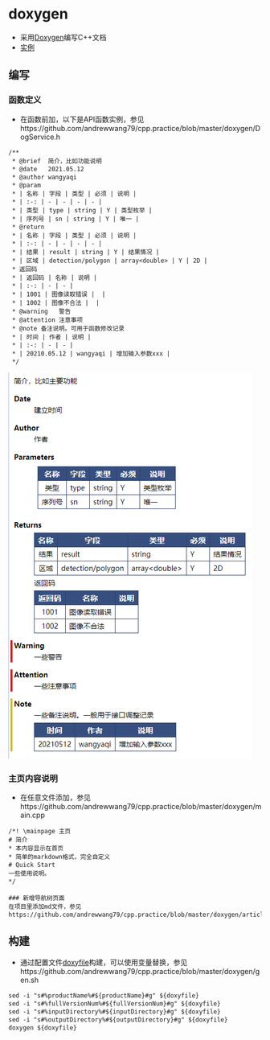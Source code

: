 # doxygen
* 采用[Doxygen](https://blog.csdn.net/Candy1232009/article/details/80786179)编写C++文档
* [实例](https://github.com/andrewwang79/cpp.practice/tree/master/doxygen)

## 编写
### 函数定义
* 在函数前加，以下是API函数实例，参见https://github.com/andrewwang79/cpp.practice/blob/master/doxygen/DogService.h
```
/**
 * @brief  简介，比如功能说明
 * @date   2021.05.12
 * @author wangyaqi
 * @param
 * | 名称 | 字段 | 类型 | 必须 | 说明 |
 * | :-: | - | - | - | - |
 * | 类型 | type | string | Y | 类型枚举 |
 * | 序列号 | sn | string | Y | 唯一 |
 * @return
 * | 名称 | 字段 | 类型 | 必须 | 说明 |
 * | :-: | - | - | - | - |
 * | 结果 | result | string | Y | 结果情况 |
 * | 区域 | detection/polygon | array<double> | Y | 2D |
 * 返回码
 * | 返回码 | 名称 | 说明 |
 * | :-: | - | - |
 * | 1001 | 图像读取错误 |  |
 * | 1002 | 图像不合法 |  |
 * @warning   警告
 * @attention 注意事项
 * @note 备注说明。可用于函数修改记录
 * | 时间 | 作者 | 说明 |
 * | :-: | - | - |
 * | 20210.05.12 | wangyaqi | 增加输入参数xxx |
 */
 ```
 ![](../s/third/doxygen.png)

### 主页内容说明
* 在任意文件添加，参见https://github.com/andrewwang79/cpp.practice/blob/master/doxygen/main.cpp

```
/*! \mainpage 主页
# 简介
* 本内容显示在首页
* 简单的markdown格式，完全自定义
# Quick Start
一些使用说明。
*/

### 新增导航树页面
在项目里添加md文件，参见https://github.com/andrewwang79/cpp.practice/blob/master/doxygen/article.md
```

## 构建
* 通过配置文件[doxyfile](https://github.com/andrewwang79/cpp.practice/blob/master/doxygen/Doxyfile.tpl)构建，可以使用变量替换，参见https://github.com/andrewwang79/cpp.practice/blob/master/doxygen/gen.sh

```
sed -i "s#%productName%#${productName}#g" ${doxyfile}
sed -i "s#%fullVersionNum%#${fullVersionNum}#g" ${doxyfile}
sed -i "s#%inputDirectory%#${inputDirectory}#g" ${doxyfile}
sed -i "s#%outputDirectory%#${outputDirectory}#g" ${doxyfile}
doxygen ${doxyfile}
```
